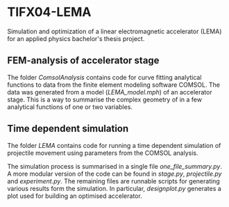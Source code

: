 # TIFX04-LEMA
Simulation and optimization of a linear electromagnetic accelerator (LEMA) for an applied physics bachelor's thesis project.

## FEM-analysis of accelerator stage
The folder _ComsolAnalysis_ contains code for curve fitting analytical functions to
data from the finite element modeling software COMSOL.
The data was generated from a model (_LEMA_model.mph_) of an accelerator stage.
This is a way to summarise the complex geometry of in a few analytical functions of one or two variables.

## Time dependent simulation

The folder _LEMA_ contains code for running a time dependent simulation of projectile movement using parameters from the COMSOL analysis.

The simulation process is summarised in a single file _one_file_summary.py_. A more modular version of the code can be found in _stage.py_, _projectile.py_ and _experiment.py_. The remaining files are runnable scripts for generating various results form the simulation. In particular, _designplot.py_ generates a plot used for building an optimised accelerator.